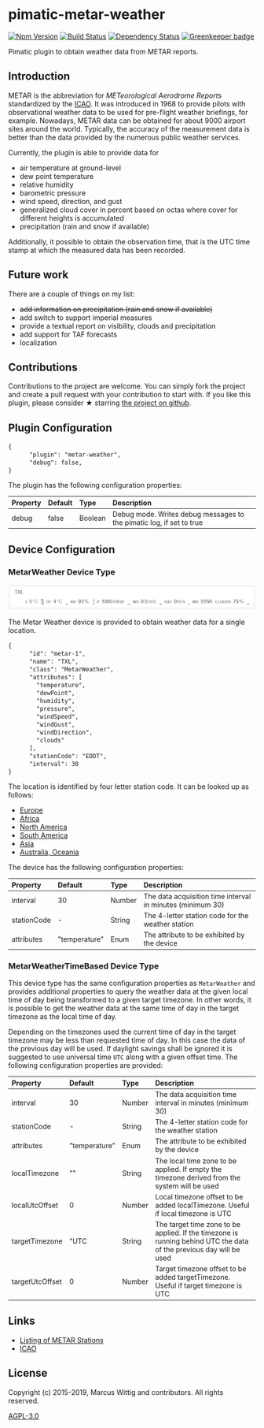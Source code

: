 # pimatic-metar-weather

[![Npm Version](https://badge.fury.io/js/pimatic-metar-weather.svg)](http://badge.fury.io/js/pimatic-metar-weather)
[![Build Status](https://travis-ci.org/mwittig/pimatic-metar-weather.svg?branch=master)](https://travis-ci.org/mwittig/pimatic-metar-weather)
[![Dependency Status](https://david-dm.org/mwittig/pimatic-metar-weather.svg)](https://david-dm.org/mwittig/pimatic-metar-weather)
[![Greenkeeper badge](https://badges.greenkeeper.io/mwittig/pimatic-metar-weather.svg)](https://greenkeeper.io/)

Pimatic plugin to obtain weather data from METAR reports.

## Introduction 

METAR is the abbreviation for *METeorological Aerodrome Reports* standardized by the [ICAO](http://www.icao.int/Pages/default.aspx).
It was introduced in 1968 to provide pilots with observational weather data to be used for pre-flight weather 
briefings, for example. Nowadays, METAR data can be obtained for about 9000 airport sites around the world. 
Typically, the accuracy of the measurement data is better than the data provided by the numerous public weather services.

Currently, the plugin is able to provide data for 

* air temperature at ground-level
* dew point temperature
* relative humidity
* barometric pressure
* wind speed, direction, and gust
* generalized cloud cover in percent based on octas where cover for different heights is accumulated
* precipitation (rain and snow if available)

Additionally, it possible to obtain the observation time, that is the UTC time stamp at which the measured data 
has been recorded.
 
## Future work

There are a couple of things on my list:

* ~~add information on precipitation (rain and snow if available)~~
* add switch to support imperial measures
* provide a textual report on visibility, clouds and precipitation
* add support for TAF forecasts
* localization

## Contributions

Contributions to the project are  welcome. You can simply fork the project and create a pull request with 
your contribution to start with. If you like this plugin, please consider &#x2605; starring 
[the project on github](https://github.com/mwittig/pimatic-metar-weather).

## Plugin Configuration

    {
          "plugin": "metar-weather",
          "debug": false,
    }

The plugin has the following configuration properties:

| Property          | Default  | Type    | Description                                 |
|:------------------|:---------|:--------|:--------------------------------------------|
| debug             | false    | Boolean | Debug mode. Writes debug messages to the pimatic log, if set to true |


## Device Configuration

### MetarWeather Device Type

![Screenshot](https://raw.githubusercontent.com/mwittig/pimatic-metar-weather/master/assets/screenshots/metar-weather.png)

The Metar Weather device is provided to obtain weather data for a single location. 

    {
          "id": "metar-1",
          "name": "TXL",
          "class": "MetarWeather",
          "attributes": [
            "temperature",
            "dewPoint",
            "humidity",
            "pressure",
            "windSpeed",
            "windGust",
            "windDirection",
            "clouds"
          ],
          "stationCode": "EDDT",
          "interval": 30
    }
    
The location is identified by four letter station code. It can be looked up as follows: 

* [Europe](http://en.allmetsat.com/metar-taf/europe.php)
* [Africa](http://en.allmetsat.com/metar-taf/africa.php)
* [North America](http://en.allmetsat.com/metar-taf/north-america.php)
* [South America](http://en.allmetsat.com/metar-taf/south-america.php)
* [Asia](http://en.allmetsat.com/metar-taf/asia.php)
* [Australia, Oceania](http://en.allmetsat.com/metar-taf/australia-oceania.php)

The device has the following configuration properties:

| Property          | Default  | Type    | Description                                 |
|:------------------|:---------|:--------|:--------------------------------------------|
| interval          | 30       | Number  | The data acquisition time interval in minutes (minimum 30) |
| stationCode       | -        | String  | The 4-letter station code for the weather station |
| attributes        | "temperature" | Enum | The attribute to be exhibited by the device |

### MetarWeatherTimeBased Device Type

This device type has the same configuration properties as `MetarWeather` and provides additional properties to query the
weather data at the given local time of day being transformed to a given target timezone. In other words, it is 
possible to get the weather data at the same time of day in the target timezone as the local time of day.

Depending on the timezones used the current time of day in the target timezone may be less than requested time of 
day. In this case the data of the previous day will be used. If daylight savings shall be ignored it is suggested to
use universal time `UTC` along with a given offset time. The following configuration properties are provided:

| Property          | Default  | Type    | Description                                 |
|:------------------|:---------|:--------|:--------------------------------------------|
| interval          | 30       | Number  | The data acquisition time interval in minutes (minimum 30) |
| stationCode       | -        | String  | The 4-letter station code for the weather station |
| attributes        | "temperature" | Enum | The attribute to be exhibited by the device |
| localTimezone     | ""       | String  | The local time zone to be applied. If empty the timezone derived from the system will be used |
| localUtcOffset    | 0        | Number  | Local timezone offset to be added localTimezone. Useful if local timezone is UTC |
| targetTimezone    | "UTC     | String  | The target time zone to be applied. If the timezone is running behind UTC the data of the previous day will be used |
| targetUtcOffset   | 0        | Number  | Target timezone offset to be added targetTimezone. Useful if target timezone is UTC |

## Links

* [Listing of METAR Stations](https://aviationweather.gov/docs/metar/stations.txt)
* [ICAO](http://www.icao.int/Pages/default.aspx)

## License

Copyright (c) 2015-2019, Marcus Wittig and contributors. All rights reserved.

[AGPL-3.0](https://github.com/mwittig/pimatic-metar-weather/blob/master/LICENSE)
